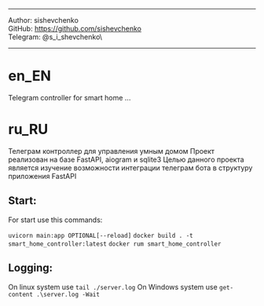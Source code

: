 ***
Author: sishevchenko\
GitHub: https://github.com/sishevchenko \
Telegram: @s_i_shevchenko\
***

# en_EN
Telegram controller for smart home
...

# ru_RU
Телеграм контроллер для управления умным домом
Проект реализован на базе FastAPI, aiogram и sqlite3
Целью данного проекта является изучение возможности интеграции телеграм бота в структуру приложения FastAPI


## Start:
For start use this commands:

`uvicorn main:app OPTIONAL[--reload]`
`docker build . -t smart_home_controller:latest`
`docker rum smart_home_controller`


## Logging: 
On linux system use `tail ./server.log`
On Windows system use `get-content .\server.log -Wait`
